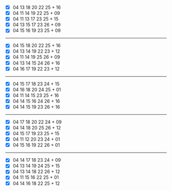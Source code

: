 - [x] 04 13 18 20 22 25 + 16
- [x] 04 11 14 19 22 25 + 09
- [x] 04 11 13 17 23 25 + 15
- [x] 04 13 15 17 23 26 + 09
- [x] 04 15 16 19 23 25 + 09
***
- [x] 04 15 18 20 22 25 + 16
- [x] 04 13 14 19 22 23 + 12
- [x] 04 11 14 19 25 26 + 09
- [x] 04 13 14 15 24 26 + 16
- [x] 04 16 17 19 22 23 + 12
***
- [x] 04 15 17 18 23 24 + 15
- [x] 04 16 18 20 24 25 + 01
- [x] 04 11 14 15 23 25 + 16
- [x] 04 14 15 16 24 26 + 16
- [x] 04 14 15 19 23 26 + 16
***
- [x] 04 17 18 20 22 24 + 09
- [x] 04 14 18 20 25 26 + 12
- [x] 04 15 17 19 23 25 + 15
- [x] 04 11 12 20 23 24 + 01
- [x] 04 15 16 19 22 26 + 01
***
- [x] 04 14 17 18 23 24 + 09
- [x] 04 13 14 19 24 25 + 15
- [x] 04 13 14 18 22 26 + 12
- [x] 04 11 15 16 22 25 + 01
- [x] 04 14 16 18 22 25 + 12
